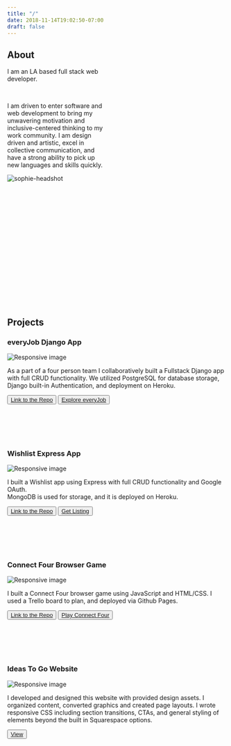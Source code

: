 ```yaml
---
title: "/"
date: 2018-11-14T19:02:50-07:00
draft: false
---
```


<div class="row" style="padding-bottom: 7vh;">
	<div class=" d-flex align-items-stretch col-12 col-sm-6 mt-3 mb-4" style="padding-right: 7vh;">
		<div class="about">
			<h2 id="about-anchor">About</h2>
			<p>I am an LA based full stack web developer.</p></br>
			<p>I am driven to enter software and web development to bring my unwavering motivation and inclusive-centered thinking to my work community. I am design driven and artistic, excel in collective communication, and have a strong ability to pick up new languages and skills quickly.			</p>
		</div>
	</div>
	<div class=" col-12 col-sm-6 d-flex justify-content-center">
		<img src="https://i.imgur.com/JHCnK3L.jpg" alt="sophie-headshot" id="headshot"/>
	</div>
</div>
<h2 id="projects-anchor">Projects</h2>
<div>
	<div class="row">
		<div class=" d-flex align-items-stretch col-12 col-sm-6 mt-3 mb-4">
			<div class="project">
				<h3 class="top card-headerr d-flex justify-content-between">everyJob Django App</h3>
				<div class="card-body">
					<img class="card-img-bottom img-fluid float-left" src="https://i.imgur.com/ixSrCHd.png" alt="Responsive image"/>
					<p class="card-text">As a part of a four person team I collaboratively  built a Fullstack Django app with full CRUD functionality.
						We utilized PostgreSQL for database storage, Django built-in Authentication, and deployment on Heroku.</p>
					<button style="margin-bottom: 2vh"><a target="_blank" rel="noopener noreferrer" href="https://github.com/sophiedamelio/everyJob">Link to the Repo</a></button>
					<!-- add in hover w login for demo -->
					<button><a target="_blank" rel="noopener noreferrer" href="https://sophie-everyjob.herokuapp.com/">Explore everyJob</a></button>
				</div>
			</div>
		</div>
		<div class=" d-flex align-items-stretch col-12 col-sm-6 mt-3 mb-4">
			<div class=" project">
				<h3 class="top card-headerr d-flex justify-content-between">Wishlist Express App</h3>
				<div class="card-body">
					<img class="card-img-bottom img-fluid float-left" src="https://i.imgur.com/DgzgQqh.png" alt="Responsive image"/>
					<p class="card-text">I built a Wishlist app using Express with full CRUD functionality and Google OAuth.</br>
						MongoDB is used for storage, and it is deployed on Heroku.</p>
					<button style="margin-bottom: 2vh"><a target="_blank" rel="noopener noreferrer" href="https://github.com/sophiedamelio/project_two">Link to the Repo</a></button>
					<!-- add in hover w login for demo -->
					<button><a target="_blank" rel="noopener noreferrer" href="https://sophie-project-two.herokuapp.com/">Get Listing</a></button>
				</div>
			</div>
		</div>
	</div>
	<div class="row" style="padding-bottom: 7vh;">
		<div class="d-flex align-items-stretch  col-12 col-sm-6 mt-3 mb-4">
			<div class=" project">
				<h3 class="top card-headerr d-flex justify-content-between">Connect Four Browser Game</h3>
				<div class="card-body">
					<!--  should this be an ikmage? -->
					<img class="card-img-bottom img-fluid float-left" src="https://i.imgur.com/b9LmOUu.png" alt="Responsive image"/>
					<p class="card-text">I built a Connect Four browser game using JavaScript and HTML/CSS.
						I used a Trello board to plan, and deployed via Github Pages. </p>
					<button style="margin-bottom: 2vh"><a target="_blank" rel="noopener noreferrer" href="https://github.com/sophiedamelio/connect_four/">Link to the Repo</a></button>
					<!-- add in hover w login for demo -->
					<button><a target="_blank" rel="noopener noreferrer" href="https://sophiedamelio.github.io/connect_four/">Play Connect Four</a></button>
				</div>
			</div>
		</div>
		<div class=" d-flex align-items-stretch col-12 col-sm-6 mt-3 mb-4">
			<div class=" project">
				<h3 class="top card-headerr d-flex justify-content-between">Ideas To Go Website</h3>
				<div class="card-body">
					<img class="card-img-bottom img-fluid float-left" src="https://i.imgur.com/Zgn5lPV.jpg" alt="Responsive image"/>
					<p class="card-text">I developed and designed this website with provided design assets. I organized content, converted graphics and created page layouts. I wrote responsive CSS including section transitions, CTAs, and general styling of elements beyond the built in Squarespace options. </p>
					<!-- add in sentence about not maintaining it, add link to page that displays the screenshots -->
					<!-- link to itg_detail.html -->
					<button><a href='/itg_detail'>View</a></button>
				</div>
			</div>
		</div>
	</div>
</div>